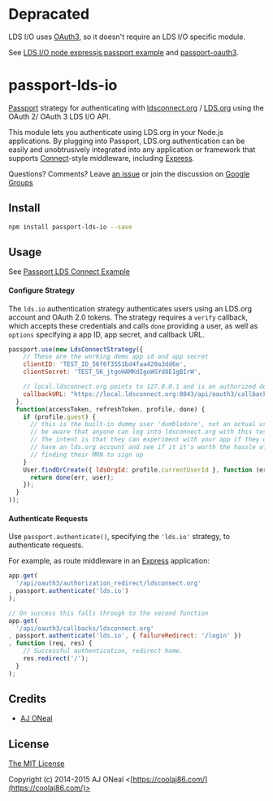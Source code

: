Depracated
==========

LDS I/O uses [OAuth3](https://github.com/OAuth3), so it doesn't require an LDS I/O specific module.

See [LDS I/O node expressjs passport example](https://github.com/LDSorg/backend-oauth2-node-passport-example) and [passport-oauth3](https://github.com/OAuth3/node-passport-oauth3).

# passport-lds-io

[Passport](http://passportjs.org/) strategy for authenticating with
[ldsconnect.org](http://ldsconnect.org/) / [LDS.org](http://lds.org/) using the OAuth 2/ OAuth 3 LDS I/O API.

This module lets you authenticate using LDS.org in your Node.js applications.
By plugging into Passport, LDS.org authentication can be easily and
unobtrusively integrated into any application or framework that supports
[Connect](http://www.senchalabs.org/connect/)-style middleware, including
[Express](http://expressjs.com/).

Questions? Comments?
Leave [an issue](https://github.com/LDSorg/passport-lds-io/issues/new)
or join the discussion on [Google Groups](https://groups.google.com/forum/#!forum/lds-connect)

## Install

```bash
npm install passport-lds-io --save
```

## Usage

See [Passport LDS Connect Example](https://github.com/LDSorg/passport-lds-connect-example)

#### Configure Strategy

The `lds.io` authentication strategy authenticates users using an LDS.org
account and OAuth 2.0 tokens.  The strategy requires a `verify` callback, which
accepts these credentials and calls `done` providing a user, as well as
`options` specifying a app ID, app secret, and callback URL.

```javascript
passport.use(new LdsConnectStrategy({
    // These are the working demo app id and app secret
    clientID: 'TEST_ID_56f6f3551bd4faa420a3dd6e',
    clientSecret: 'TEST_SK_jtgoHAMKdIgoWSYd8E1gBIrW',

    // local.ldsconnect.org points to 127.0.0.1 and is an authorized domain for demo apps
    callbackURL: "https://local.ldsconnect.org:8043/api/oauth3/callbacks/ldsconnect.org"
  },
  function(accessToken, refreshToken, profile, done) {
    if (profile.guest) {
      // this is the built-in dummy user 'dumbledore', not an actual user
      // be aware that anyone can log into ldsconnect.org with this test user.
      // The intent is that they can experiment with your app if they don't yet
      // have an lds.org account and see if it it's worth the hassle of
      // finding their MRN to sign up
    }
    User.findOrCreate({ ldsOrgId: profile.currentUserId }, function (err, user) {
      return done(err, user);
    });
  }
));
```

#### Authenticate Requests

Use `passport.authenticate()`, specifying the `'lds.io'` strategy, to
authenticate requests.

For example, as route middleware in an [Express](http://expressjs.com/)
application:

```javascript
app.get(
  '/api/oauth3/authorization_redirect/ldsconnect.org'
, passport.authenticate('lds.io')
);

// On success this falls through to the second function
app.get(
  '/api/oauth3/callbacks/ldsconnect.org'
, passport.authenticate('lds.io', { failureRedirect: '/login' })
, function (req, res) {
    // Successful authentication, redirect home.
    res.redirect('/');
  }
);
```

## Credits

  - [AJ ONeal](http://github.com/coolaj86)

## License

[The MIT License](http://opensource.org/licenses/Apache-2.0)

Copyright (c) 2014-2015 AJ ONeal <[https://coolaj86.com/](https://coolaj86.com/)>
